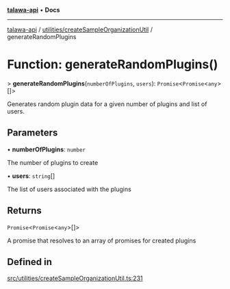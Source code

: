 [**talawa-api**](../../../README.md) • **Docs**

***

[talawa-api](../../../modules.md) / [utilities/createSampleOrganizationUtil](../README.md) / generateRandomPlugins

# Function: generateRandomPlugins()

\> **generateRandomPlugins**(`numberOfPlugins`, `users`): `Promise`\<`Promise`\<`any`\>[]\>

Generates random plugin data for a given number of plugins and list of users.

## Parameters

• **numberOfPlugins**: `number`

The number of plugins to create

• **users**: `string`[]

The list of users associated with the plugins

## Returns

`Promise`\<`Promise`\<`any`\>[]\>

A promise that resolves to an array of promises for created plugins

## Defined in

[src/utilities/createSampleOrganizationUtil.ts:231](https://github.com/PalisadoesFoundation/talawa-api/blob/67d017fd9312183a6b2bae1b160bc814f56ab5c2/src/utilities/createSampleOrganizationUtil.ts#L231)

